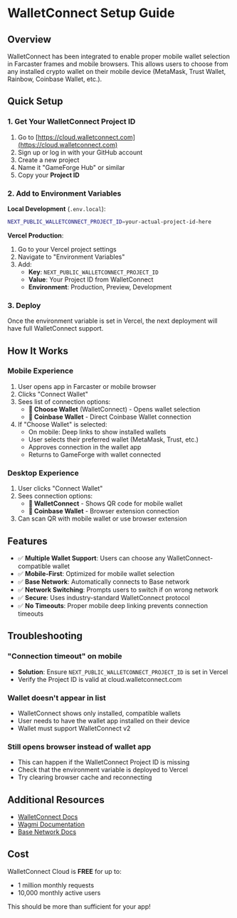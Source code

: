 # WalletConnect Setup Guide

## Overview
WalletConnect has been integrated to enable proper mobile wallet selection in Farcaster frames and mobile browsers. This allows users to choose from any installed crypto wallet on their mobile device (MetaMask, Trust Wallet, Rainbow, Coinbase Wallet, etc.).

## Quick Setup

### 1. Get Your WalletConnect Project ID

1. Go to [https://cloud.walletconnect.com](https://cloud.walletconnect.com)
2. Sign up or log in with your GitHub account
3. Create a new project
4. Name it "GameForge Hub" or similar
5. Copy your **Project ID**

### 2. Add to Environment Variables

**Local Development** (`.env.local`):
```bash
NEXT_PUBLIC_WALLETCONNECT_PROJECT_ID=your-actual-project-id-here
```

**Vercel Production**:
1. Go to your Vercel project settings
2. Navigate to "Environment Variables"
3. Add:
   - **Key**: `NEXT_PUBLIC_WALLETCONNECT_PROJECT_ID`
   - **Value**: Your Project ID from WalletConnect
   - **Environment**: Production, Preview, Development

### 3. Deploy

Once the environment variable is set in Vercel, the next deployment will have full WalletConnect support.

## How It Works

### Mobile Experience
1. User opens app in Farcaster or mobile browser
2. Clicks "Connect Wallet"
3. Sees list of connection options:
   - **📱 Choose Wallet** (WalletConnect) - Opens wallet selection
   - **🔵 Coinbase Wallet** - Direct Coinbase Wallet connection
4. If "Choose Wallet" is selected:
   - On mobile: Deep links to show installed wallets
   - User selects their preferred wallet (MetaMask, Trust, etc.)
   - Approves connection in the wallet app
   - Returns to GameForge with wallet connected

### Desktop Experience
1. User clicks "Connect Wallet"
2. Sees connection options:
   - **🔗 WalletConnect** - Shows QR code for mobile wallet
   - **🔵 Coinbase Wallet** - Browser extension connection
3. Can scan QR with mobile wallet or use browser extension

## Features

- ✅ **Multiple Wallet Support**: Users can choose any WalletConnect-compatible wallet
- ✅ **Mobile-First**: Optimized for mobile wallet selection
- ✅ **Base Network**: Automatically connects to Base network
- ✅ **Network Switching**: Prompts users to switch if on wrong network
- ✅ **Secure**: Uses industry-standard WalletConnect protocol
- ✅ **No Timeouts**: Proper mobile deep linking prevents connection timeouts

## Troubleshooting

### "Connection timeout" on mobile
- **Solution**: Ensure `NEXT_PUBLIC_WALLETCONNECT_PROJECT_ID` is set in Vercel
- Verify the Project ID is valid at cloud.walletconnect.com

### Wallet doesn't appear in list
- WalletConnect shows only installed, compatible wallets
- User needs to have the wallet app installed on their device
- Wallet must support WalletConnect v2

### Still opens browser instead of wallet app
- This can happen if the WalletConnect Project ID is missing
- Check that the environment variable is deployed to Vercel
- Try clearing browser cache and reconnecting

## Additional Resources

- [WalletConnect Docs](https://docs.walletconnect.com/)
- [Wagmi Documentation](https://wagmi.sh/)
- [Base Network Docs](https://docs.base.org/)

## Cost

WalletConnect Cloud is **FREE** for up to:
- 1 million monthly requests
- 10,000 monthly active users

This should be more than sufficient for your app!

